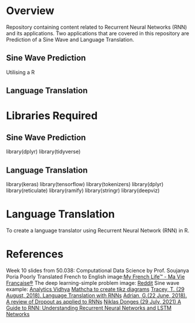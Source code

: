 # Overview
Repository containing content related to Recurrent Neural Networks (RNN) and its applications. Two applications that are covered in this repository are Prediction of a Sine Wave and Language Translation.

## Sine Wave Prediction
Utilising a R


## Language Translation

# Libraries Required

## Sine Wave Prediction
library(dplyr)
library(tidyverse)

## Language Translation 
library(keras)
library(tensorflow)
library(tokenizers)
library(dplyr)
library(reticulate)
library(ramify)
library(stringr)
library(deepviz)



# Language Translation 
To create a language translator using Recurrent Neural Network (RNN) in R.


# References
Week 10 slides from 50.038: Computational Data Science by Prof. Soujanya Poria
Poorly Translated French to English image:[My French Life™ - Ma Vie Française®](https://www.myfrenchlife.org/2012/07/17/french-literature-sans-translation/)
The deep learning-simple problem image: [Reddit](https://www.reddit.com/r/datascience/comments/ael5rz/dont_be_this_guy_xpost_from_rprogrammerhumor/?utm_source=share&utm_medium=web2x&context=3)
Sine wave example: [Analytics Vidhya](https://www.analyticsvidhya.com/blog/2019/01/fundamentals-deep-learning-recurrent-neural-networks-scratch-python/)
[Mathcha to create tikz diagrams](https://www.mathcha.io/)
[Tracey, T. (29 August, 2018). Language Translation with RNNs](https://towardsdatascience.com/language-translation-with-rnns-d84d43b40571)
[Adrian, G.(22 June, 2018). A review of Dropout as applied to RNNs](https://adriangcoder.medium.com/a-review-of-dropout-as-applied-to-rnns-72e79ecd5b7b#:~:text=RNN's\%20differ\%20from\%20feed\%2Dforward,their\%20memory\%2C\%20hindering\%20their\%20performance.)
[Niklas Donges (29 July, 2021) A Guide to RNN: Understanding Recurrent Neural Networks and LSTM Networks](https://builtin.com/data-science/recurrent-neural-networks-and-lstm)